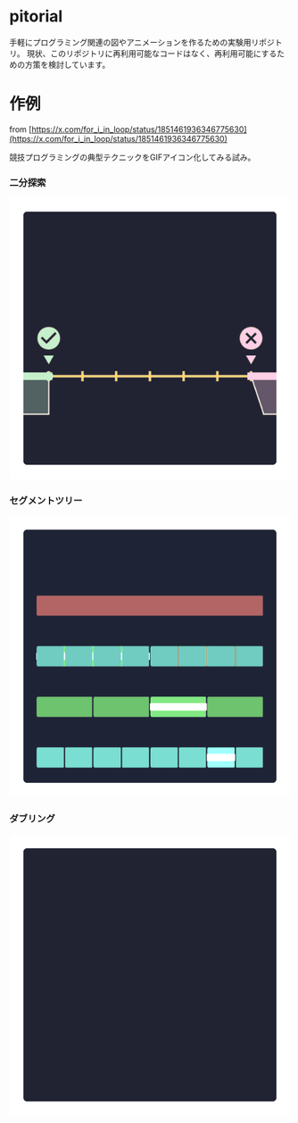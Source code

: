 # pitorial
手軽にプログラミング関連の図やアニメーションを作るための実験用リポジトリ。
現状、このリポジトリに再利用可能なコードはなく、再利用可能にするための方策を検討しています。

# 作例
from [https://x.com/for_i_in_loop/status/1851461936346775630](https://x.com/for_i_in_loop/status/1851461936346775630)

競技プログラミングの典型テクニックをGIFアイコン化してみる試み。

### 二分探索
![](./App/dst/BinarySearch.gif)

### セグメントツリー
![](./App/dst/segtree.gif)

### ダブリング
![](./App/dst/dubling.gif)
